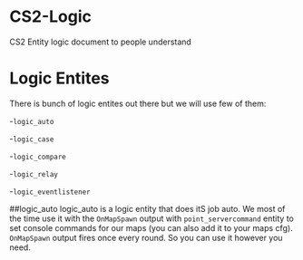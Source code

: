 # CS2-Logic
CS2 Entity logic document to people understand

# Logic Entites
There is bunch of logic entites out there but we will use few of them:

-`logic_auto`

-`logic_case`

-`logic_compare`

-`logic_relay`

-`logic_eventlistener`

##logic_auto
logic_auto is a logic entity that does itS job auto. We most of the time use it with the `OnMapSpawn` output with `point_servercommand` entity to set console commands for our maps (you can also add it to your maps cfg). `OnMapSpawn` output fires once every round. So you can use it however you need.
